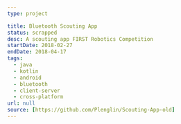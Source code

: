 ```yaml
---
type: project

title: Bluetooth Scouting App
status: scrapped
desc: A scouting app FIRST Robotics Competition
startDate: 2018-02-27
endDate: 2018-04-17
tags:
  - java
  - kotlin
  - android
  - bluetooth
  - client-server
  - cross-platform
url: null
source: [https://github.com/Plenglin/Scouting-App-old]
---
```

